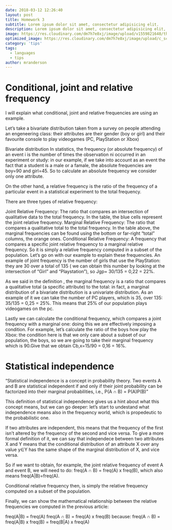 ```yaml
---
date: 2018-03-12 12:26:40
layout: post
title: Homework 3
subtitle: Lorem ipsum dolor sit amet, consectetur adipisicing elit.
description: Lorem ipsum dolor sit amet, consectetur adipisicing elit, sed do eiusmod tempor incididunt ut labore et dolore magna aliqua.
image: https://res.cloudinary.com/dm7h7e8xj/image/upload/v1559821648/theme1_eoyjtl.jpg
optimized_image: https://res.cloudinary.com/dm7h7e8xj/image/upload/c_scale,w_380/v1559821648/theme1_eoyjtl.jpg
category: 'tips'
tags:
  - languages
  - tips
author: mranderson
---
```


# Conditional, joint and relative frequency
I will explain what conditional, joint and relative frequencies are using an example.

Let’s take a bivariate distribution taken from a survey on people attending an engeneering class: their attributes are their gender (boy or girl) and their favourite console to play videogames (PC, PlayStation or Xbox)


Bivariate distribution
In statistics, the frequency (or absolute frequency) of an event i is the number of times the observation ni occurred in an experiment or study: in our example, if we take into account as an event the fact that a student is a male or a famale, the absolute frequencies are boy=90 and girl=45. So to calculate an absolute frequency we consider only one attribute.

On the other hand, a relative frequency is the ratio of the frequency of a particular event in a statistical experiment to the total frequency.

There are three types of relative frequency:

Joint Relative Frequency: The ratio that compares an intersection of qualitative data to the total frequency. In the table, the blue cells represent the joint relative frequency.
Marginal Relative Frequency: The ratio that compares a qualitative total to the total frequency.  In the table above, the marginal frequencies can be found using the bottom or far-right “total” columns, the orange ones.
Conditional Relative Frequency: A frequency that compares a specific joint relative frequency to a marginal relative frequency. So it is simply a relative frequency computed in a subset of the population.
Let’s go on with our example to explain these frequencies. An example of joint frequency is the number of girls that use the PlayStation: they are 30 over a total of 135 ( we can obtain this number by looking at the intersection of “Girl” and “Playstation”), so Jgp= 30/135 = 0,22 = 22%.

As we said in the definition , the marginal frequency is a ratio that compares a qualitative total (a specific attribute) to the total: in fact, a marginal distribution of a bivariate distribution is a univariate distribution. As an example of it we can take the number of PC players, which is 35, over 135: 35/135 = 0,25 = 25%. This means that 25% of our population plays videogames on the pc.

Lastly we can calculate the conditional frequency, which compares a joint frequency with a marginal one: doing this we are effectively imposing a condition. For example, let’s calculate the ratio of the boys how play the Xbox: the condition here is that we only care about a subset of our population, the boys, so we are going to take their marginal frequency which is 90.Give that we obtain Cb,x=15/90 = 0,16 = 16%.

# Statistical independence
“Statistical independence is a concept in probability theory. Two events A and B are statistical independent if and only if their joint probability can be factorized into their marginal probabilities, i.e., P(A ∩ B) = P(A)P(B)”

This definition of statistical independence gives us a hint about what this concept means, but we can go deeper: let’s start to undestand what independence means also in the frequency world, which is propedeutic to the probabilistic one.

If two attributes are independent, this means that the frequency of the first isn’t altered by the frequency of the second and vice versa. To give a more formal definition of it, we can say that independece between two attributes X and Y means that the conditional distribution of an attribute X over any value y∈Y has the same shape of the marginal distribution of X, and vice versa.

So if we want to obtain, for example, the joint relative frequency of event A and event B, we will need to do: freq(A ∩ B) = freq(A) x freq(B), which also means freq(A|B)=freq(A).

Conditional relative frequency then, is simply the relative frequency computed on a subset of the population.

Finally, we can show the mathematical relationship between the relative frequencies we computed in the previous article:

freq(A|B) = freq(A)
freq(A ∩ B) = freq(A) x freq(B) because: freq(A ∩ B) = freq(A|B) x freq(B) = freq(B|A) x freq(A)

